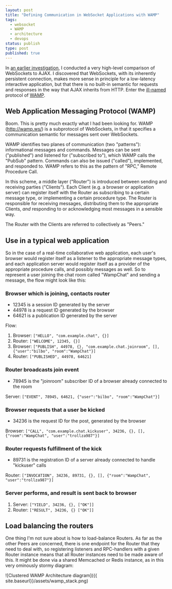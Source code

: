 ```yaml
---
layout: post
title: "Defining Communication in WebSocket Applications with WAMP"
tags:
  - websocket
  - WAMP
  - architecture
  - devops
status: publish
type: post
published: true
---
```

In [an earlier investigation](http://dev.imagineeasy.com/post/88665904539/websockets-vs-ajax-an-initial-comparison), I conducted a very high-level comparison of WebSockets to AJAX. I discovered that WebSockets, with its inherently persistent connection, makes more sense in principle for a low-latency interactive application, but that there is no built-in semantic for requests and responses in the way that AJAX inherits from HTTP. Enter the [ill-named](http://www.wampserver.com/) protocol of [WAMP](http://wamp.ws/).

<!-- more -->

## Web Application Messaging Protocol (WAMP)

Boom. This is pretty much exactly what I had been looking for. WAMP (http://wamp.ws/) is a subprotocol of WebSockets, in that it specifies a communication semantic for messages sent over WebSockets.

WAMP identifies two planes of communication (two "patterns"): informational messages and commands. Messages can be sent ("published") and listened for ("subscribed to"), which WAMP calls the "PubSub" pattern. Commands can also be issued ("called"), implemented, and responded to. WAMP refers to this as the pattern of "RPC," Remote Procedure Call.

In this scheme, a middle layer ("Router") is introduced between sending and receiving parties ("Clients"). Each Client (e.g. a browser or application server) can register itself with the Router as subscribing to a certain message type, or implementing a certain procedure type. The Router is responsible for receiving messages, distributing them to the appropriate Clients, *and* responding to or acknowledging most messages in a sensible way.

The Router with the Clients are referred to collectively as "Peers."

## Use in a typical web application

So in the case of a real-time collaborative web application, each user's browser would register itself as a listener to the appropriate message types, and each application server would register itself as a provider of the appropriate procedure calls, and possibly messages as well. So to represent a user joining the chat room called "WampChat" and sending a message, the flow might look like this:

### Browser which is joining, contacts router

* 12345 is a session ID generated by the server
* 44978 is a request ID generated by the browser
* 64621 is a publication ID generated by the server

Flow:

1. Browser: `["HELLO", "com.example.chat", {}]`
1. Router: `["WELCOME", 12345, {}]`
1. Browser: `["PUBLISH", 44978, {}, "com.example.chat.joinroom", [], {"user":"bilbo", "room":"WampChat"}]`
1. Router: `["PUBLISHED", 44978, 64621]`

### Router broadcasts join event

* 78945 is the "joinroom" subscriber ID of a browser already connected to the room

Server: `["EVENT", 78945, 64621, {"user":"bilbo", "room":"WampChat"}]`

### Browser requests that a user be kicked

* 34236 is the request ID for the post, generated by the browser

Browser: `["CALL", "com.example.chat.kickuser", 34236, {}, [], {"room":"WampChat", "user":"trollza987"}]`

### Router requests fulfillment of the kick

* 89731 is the registration ID of a server already connected to handle "kickuser" calls

Router: `["INVOCATION", 34236, 89731, {}, [], {"room":"WampChat", "user":"trollza987"}]`

### Server performs, and result is sent back to browser

1. Server: `["YIELD", 34236, {}, ["OK"]]`
1. Router: `["RESULT", 34236, {} ["OK"]]`

## Load balancing the routers

One thing I'm not sure about is how to load-balance Routers. As far as the other Peers are concerned, there is one endpoint for the Router that they need to deal with, so registering listeners and RPC-handlers with a given Router instance means that all Router instances need to be made aware of this. It might be done via a shared Memcached or Redis instance, as in this very ominously stormy diagram:

![Clustered WAMP Architecture diagram]({{ site.baseurl}}/assets/wamp_stack.png)
